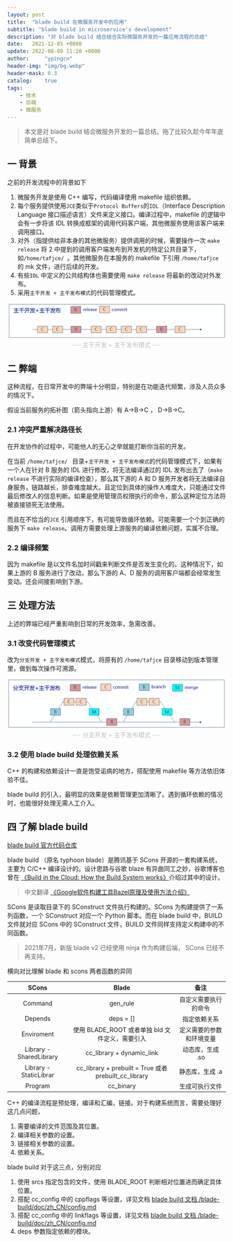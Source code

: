 ```yaml
---
layout: post
title:  "blade build 在微服务开发中的应用"
subtitle: "blade build in microservice's development"
description: "对 blade build 结合结合实际微服务开发的一篇应用流程的总结"
date:   2021-12-05 +0800
update: 2022-08-09 11:20 +0800
author:     "ypingcn"
header-img: "img/bg.webp"
header-mask: 0.3
catalog:    true
tags:
    - 技术
    - 后端
    - 微服务
---
```


> 本文是对 blade build 结合微服务开发的一篇总结。拖了比较久趁今年年底简单总结下。

## 一 背景

之前的开发流程中的背景如下

1. 微服务开发是使用 C++ 编写，代码编译使用 makefile 组织依赖。
2. 每个服务提供使用``` JCE ```类似于``` Protocol Buffers ```的``` IDL ```（Interface Description Language 接口描述语言）文件来定义接口。编译过程中，makefile 的逻辑中会有一步将该 IDL 转换成框架的调用代码客户端，其他微服务使用该客户端来调用接口。
3. 对外（指提供给非本身的其他微服务）提供调用的时候，需要操作一次 ```make release``` 将 2 中提到的调用客户端发布到开发机的特定公共目录下，如```/home/tafjce/ ```。其他微服务在本服务的 makefile 下引用 ```/home/tafjce``` 的 mk 文件，进行后续的开发。
4. 有些``` IDL ``` 中定义的公共结构体也需要使用 ``` make release ``` 将最新的改动对外发布。
5. 采用``` 主干开发 + 主干发布模式 ```的代码管理模式。


<img src="/img/post/20211205-dev-main-release-main.png" style="width:auto;height:auto;max-width:100%;max-height:100%;" alt="主干开发 + 主干发布模式">

<center><font color="#bfbfbf"> --- 主干开发 + 主干发布模式 --- </font></center>

## 二 弊端

这种流程，在日常开发中的弊端十分明显，特别是在功能迭代频繁，涉及人员众多的情况下。

假设当前服务的拓补图（箭头指向上游）有 A->B->C ， D->B->C。

### 2.1 冲突严重解决路径长

在开发协作的过程中，可能他人的无心之举就能打断你当前的开发。

在当前 ```/home/tafjce/ ``` 目录+``` 主干开发 + 主干发布模式 ```的代码管理模式下，如果有一个人在针对 B 服务的 IDL 进行修改，将无法编译通过的 IDL 发布出去了（```make release``` 不进行实际的编译检查），那么其下游的 A 和 D 服务开发者将无法编译自身服务，链路越长，排查难度越大。且定位到具体的操作人难度大，只能通过文件最后修改人的信息判断。如果是使用管理员权限执行的命令，那么这种定位方法将被直接锁死无法使用。

而且在不恰当的```JCE``` 引用顺序下，有可能导致循环依赖。可能需要一个个到正确的服务下 ``` make release ```。调用方需要处理上游服务的编译依赖问题，实属不合理。

### 2.2 编译频繁

因为 makefile 是以文件名加时间戳来判断文件是否发生变化的。这种情况下，如果上游的 B 服务进行了改动，那么下游的 A、D 服务的调用客户端都会经常发生变动。还会间接影响到下游。

## 三 处理方法

上述的弊端已经严重影响到日常的开发效率，急需改善。

### 3.1 改变代码管理模式

改为```分支开发 + 主干发布模式```模式，将原有的 ``` /home/tafjce ``` 目录移动到版本管理里，做到每次操作可溯源。

<img src="/img/post/20211205-dev-branch-release-main.png" style="width:auto;height:auto;max-width:100%;max-height:100%;" alt="分支开发 + 主干发布模式">

<center><font color="#bfbfbf"> --- 分支开发 + 主干发布模式 --- </font></center>

### 3.2 使用 blade build 处理依赖关系

C++ 的构建和依赖设计一直是饱受诟病的地方，搭配使用 makefile 等方法依旧体验不佳。

blade build 的引入，最明显的效果是依赖管理更加清晰了。遇到循环依赖的情况时，也能很好处理无需人工介入。

## 四 了解 blade build

<a href="https://github.com/chen3feng/blade-build/" target="_blank" rel="noopener nofollow" title="blade build 官方代码仓库">blade build 官方代码仓库</a>
 
blade build （原名 typhoon blade）是腾讯基于 SCons 开源的一套构建系统，主要为 C/C++ 编译设计的。设计思路与谷歌 blaze 有异曲同工之妙，谷歌博客也曾在 <a href="http://google-engtools.blogspot.com/2011/08/build-in-cloud-how-build-system-works.html" target="_blank" rel="noopener nofollow" title="Build in the Cloud: How the Build System works">《Build in the Cloud: How the Build System works》</a>介绍过其中的设计。

> 中文翻译 <a href="https://www.cnblogs.com/Jack47/p/build-in-the-cloud.html" target="_blank" rel="noopener nofollow" title="Google软件构建工具Bazel原理及使用方法介绍">《Google软件构建工具Bazel原理及使用方法介绍》</a>

SCons 是读取目录下的 SConstruct 文件执行构建的。SCons 为构建提供了一系列函数，一个 SConstruct 对应一个 Python 脚本。而在 blade build 中，BUILD 文件就对应 SCons 中的 SConstruct 文件，BUILD 文件同样支持定义构建中的不同函数。

> 2021年7月，新版 blade v2 已经使用 ninja 作为构建后端， SCons 已经不再支持。

横向对比理解 blade 和 scons 两者函数的异同

| SCons | Blade | 备注 |
| :---: | :---: | :---: |
| Command | gen_rule | 自定义需要执行的命令 |
| Depends | deps = [] | 指定依赖关系 |
| Enviroment | 使用 BLADE_ROOT 或者单独 bld 文件定义，需要引入 | 定义需要的参数和环境变量 | 
| Library - SharedLibrary | cc_library + dynamic_link | 动态库，生成 .so |
| Library - StaticLibrar | cc_library + prebuilt = True 或者 prebuilt_cc_library | 静态库，生成 .a |
| Program | cc_binary | 生成可执行文件 |

C++ 的编译流程是预处理，编译和汇编，链接。对于构建系统而言，需要处理好这几点问题，

1. 需要编译的文件范围及其位置。
2. 编译相关参数的设置。
3. 链接相关参数的设置。
4. 依赖关系。

blade build 对于这三点，分别对应

1. 使用 srcs 指定包含的文件，使用 BLADE_ROOT 判断相对位置进而确定具体位置。
2. 搭配 cc_config 中的 cppflags 等设置，详见文档 <a href="https://github.com/chen3feng/blade-build/blob/master/doc/zh_CN/config.md" target="_blank" rel="noopener nofollow" title="blade build 文档  /blade-build/doc/zh_CN/config.md">blade build 文档  /blade-build/doc/zh_CN/config.md</a> 
3. 搭配 cc_config 中的 linkflags 等设置，详见文档 <a href="https://github.com/chen3feng/blade-build/blob/master/doc/zh_CN/config.md" target="_blank" rel="noopener nofollow" title="blade build 文档  /blade-build/doc/zh_CN/config.md">blade build 文档  /blade-build/doc/zh_CN/config.md</a>
4. deps 参数指定依赖的模块。
